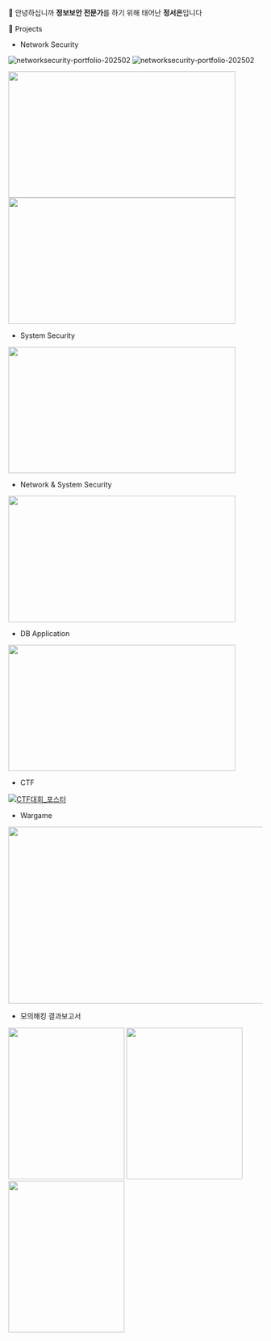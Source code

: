 👋 안녕하십니까 **정보보안 전문가**를 하기 위해 태어난 **정서은**입니다

🌱 Projects

- Network Security

![networksecurity-portfolio-202502](https://github.com/user-attachments/assets/6e11dc81-6348-4f57-a808-c1c1f280643f)
![networksecurity-portfolio-202502](https://github.com/user-attachments/assets/6e11dc81-6348-4f57-a808-c1c1f280643f)



[<img src="https://github.com/user-attachments/assets/649ae736-b2da-4298-90ec-03011534f613" width="450" height="250"/>](https://github.com/Jung2023/portfolio_NETWORK/blob/main/network1.md)
[<img src="https://github.com/user-attachments/assets/6e11dc81-6348-4f57-a808-c1c1f280643f" width="450" height="250"/>](https://github.com/Jung2023/portfolio_NETWORK/blob/main/network2.md)

- System Security                   
  
[<img src="https://github.com/user-attachments/assets/6a3b8a60-3f23-4559-b006-188be6246c19" width="450" height="250"/>](https://github.com/Jung2023/portfolio_SYSTEM/blob/main/README.md)

- Network & System Security

[<img src="https://github.com/user-attachments/assets/7b9a28b4-593d-4428-adc6-89d3d02ca3ea" width="450" height="250"/>](https://github.com/Jung2023/portfolio_NETWORK-SYSTEM)
  
- DB Application
  
[<img src="https://github.com/user-attachments/assets/c02c0430-cf35-4230-b0e0-18a95e58e79f" width="450" height="250"/>](https://github.com/Jung2023/portfolio_DB-Application/blob/main/README.md)

- CTF             

[![CTF대회_포스터](https://github.com/user-attachments/assets/2ea46564-0b8f-4df1-937d-2e61567131b3)](https://github.com/Jung2023/portfolio_CTF)

- Wargame

[<img src="https://github.com/user-attachments/assets/223ba426-7a21-4728-86e3-b7ee000d5e98" width="600" height="350"/>](https://github.com/Jung2023/portfolio_WARGAME)

- 모의해킹 결과보고서

<img src="https://github.com/user-attachments/assets/3673ea02-98de-49ea-85ab-9784c8ece61d" width="230" height="300"/>
<img src="https://github.com/user-attachments/assets/fde9100c-d02e-4553-baed-5e1f47097cfe" width="230" height="300"/>
<img src="https://github.com/user-attachments/assets/d02db0cb-f214-44e2-a3e9-9298d061e1df" width="230" height="300"/>
